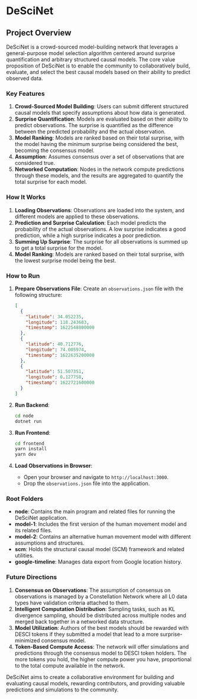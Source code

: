 # DeSciNet

## Project Overview

DeSciNet is a crowd-sourced model-building network that leverages a general-purpose model selection algorithm centered around surprise quantification and arbitrary structured causal models. The core value proposition of DeSciNet is to enable the community to collaboratively build, evaluate, and select the best causal models based on their ability to predict observed data.

### Key Features

1. **Crowd-Sourced Model Building**: Users can submit different structured causal models that specify assumptions about how data is generated.
2. **Surprise Quantification**: Models are evaluated based on their ability to predict observations. The surprise is quantified as the difference between the predicted probability and the actual observation.
3. **Model Ranking**: Models are ranked based on their total surprise, with the model having the minimum surprise being considered the best, becoming the consensus model.
4. **Assumption**: Assumes consensus over a set of observations that are considered true.
5. **Networked Computation**: Nodes in the network compute predictions through these models, and the results are aggregated to quantify the total surprise for each model.

### How It Works

1. **Loading Observations**: Observations are loaded into the system, and different models are applied to these observations.
2. **Prediction and Surprise Calculation**: Each model predicts the probability of the actual observations. A low surprise indicates a good prediction, while a high surprise indicates a poor prediction.
3. **Summing Up Surprise**: The surprise for all observations is summed up to get a total surprise for the model.
4. **Model Ranking**: Models are ranked based on their total surprise, with the lowest surprise model being the best.

### How to Run

1. **Prepare Observations File**: Create an `observations.json` file with the following structure:
    ```json
    [
      {
        "latitude": 34.052235,
        "longitude": 118.243683,
        "timestamp": 1622548800000
      },
      {
        "latitude": 40.712776,
        "longitude": 74.005974,
        "timestamp": 1622635200000
      },
      {
        "latitude": 51.507351,
        "longitude": 0.127758,
        "timestamp": 1622721600000
      }
    ]
    ```

2. **Run Backend**:
    ```sh
    cd node
    dotnet run
    ```

3. **Run Frontend**:
    ```sh
    cd frontend
    yarn install
    yarn dev
    ```

4. **Load Observations in Browser**:
    - Open your browser and navigate to `http://localhost:3000`.
    - Drop the `observations.json` file into the application.

### Root Folders

- **node**: Contains the main program and related files for running the DeSciNet application.
- **model-1**: Includes the first version of the human movement model and its related files.
- **model-2**: Contains an alternative human movement model with different assumptions and structures.
- **scm**: Holds the structural causal model (SCM) framework and related utilities.
- **google-timeline**: Manages data export from Google location history.

### Future Directions

1. **Consensus on Observations**: The assumption of consensus on observations is managed by a Constellation Network where all L0 data types have validation criteria attached to them.
2. **Intelligent Computation Distribution**: Sampling tasks, such as KL divergence sampling, should be distributed across multiple nodes and merged back together in a networked data structure.
3. **Model Utilization**: Authors of the best models should be rewarded with DESCI tokens if they submitted a model that lead to a more surprise-minimized consensus model.
4. **Token-Based Compute Access**: The network will offer simulations and predictions through the consensus model to DESCI token holders. The more tokens you hold, the higher compute power you have, proportional to the total compute available in the network.

DeSciNet aims to create a collaborative environment for building and evaluating causal models, rewarding contributors, and providing valuable predictions and simulations to the community.
